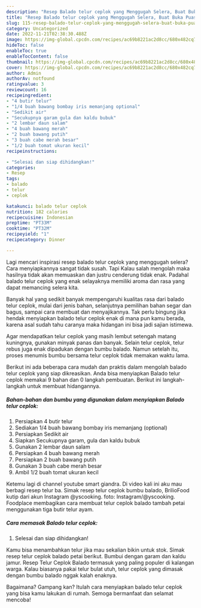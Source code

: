 ```yaml
---
description: "Resep Balado telur ceplok yang Menggugah Selera, Buat Buka Puasa Lezat Sekali"
title: "Resep Balado telur ceplok yang Menggugah Selera, Buat Buka Puasa Lezat Sekali"
slug: 115-resep-balado-telur-ceplok-yang-menggugah-selera-buat-buka-puasa-lezat-sekali
category: Uncategorized
date: 2022-11-21T02:38:30.488Z
image: https://img-global.cpcdn.com/recipes/ac69b8221ac2d8cc/680x482cq70/balado-telur-ceplok-foto-resep-utama.jpg
hideToc: false
enableToc: true
enableTocContent: false
thumbnail: https://img-global.cpcdn.com/recipes/ac69b8221ac2d8cc/680x482cq70/balado-telur-ceplok-foto-resep-utama.jpg
cover: https://img-global.cpcdn.com/recipes/ac69b8221ac2d8cc/680x482cq70/balado-telur-ceplok-foto-resep-utama.jpg
author: Admin
authorAv: notfound
ratingvalue: 3
reviewcount: 16
recipeingredient:
- "4 butir telur"
- "1/4 buah bawang bombay iris memanjang optional"
- "Sedikit air"
- "Secukupnya garam gula dan kaldu bubuk"
- "2 lembar daun salam"
- "4 buah bawang merah"
- "2 buah bawang putih"
- "3 buah cabe merah besar"
- "1/2 buah tomat ukuran kecil"
recipeinstructions:

- "Selesai dan siap dihidangkan!"
categories:
- Resep
tags:
- balado
- telur
- ceplok

katakunci: balado telur ceplok 
nutrition: 182 calories
recipecuisine: Indonesian
preptime: "PT33M"
cooktime: "PT32M"
recipeyield: "1"
recipecategory: Dinner

---
```



Lagi mencari inspirasi resep balado telur ceplok yang menggugah selera? Cara menyiapkannya sangat tidak susah. Tapi Kalau salah mengolah maka hasilnya tidak akan memuaskan dan justru cenderung tidak enak. Padahal balado telur ceplok yang enak selayaknya memiliki aroma dan rasa yang dapat memancing selera kita.


Banyak hal yang sedikit banyak mempengaruhi kualitas rasa dari balado telur ceplok, mulai dari jenis bahan, selanjutnya pemilihan bahan segar dan bagus, sampai cara membuat dan menyajikannya. Tak perlu bingung jika hendak menyiapkan balado telur ceplok enak di mana pun kamu berada, karena asal sudah tahu caranya maka hidangan ini bisa jadi sajian istimewa.

Agar mendapatkan telur ceplok yang masih lembut setengah matang kuningnya, gunakan minyak panas dan banyak. Selain telur ceplok, telur rebus juga enak dipadukan dengan bumbu balado. Namun setelah itu, proses menumis bumbu bersama telur ceplok tidak memakan waktu lama.


Berikut ini ada beberapa cara mudah dan praktis dalam mengolah balado telur ceplok yang siap dikreasikan. Anda bisa menyiapkan Balado telur ceplok memakai 9 bahan dan 0 langkah pembuatan. Berikut ini langkah-langkah untuk membuat hidangannya.

<!--inarticleads1-->

##### Bahan-bahan dan bumbu yang digunakan dalam menyiapkan Balado telur ceplok:

1. Persiapkan 4 butir telur
1. Sediakan 1/4 buah bawang bombay iris memanjang (optional)
1. Persiapkan Sedikit air
1. Siapkan Secukupnya garam, gula dan kaldu bubuk
1. Gunakan 2 lembar daun salam
1. Persiapkan 4 buah bawang merah
1. Persiapkan 2 buah bawang putih
1. Gunakan 3 buah cabe merah besar
1. Ambil 1/2 buah tomat ukuran kecil


Ketemu lagi di channel youtube smart giandra. Di video kali ini aku mau berbagi resep telur ba. Simak resep telur ceplok bumbu balado, BrilioFood kutip dari akun Instagram @yscooking. foto: Instagram/@yscooking. Foodplace membagikan cara membuat telur ceplok balado tambah petai menggunakan tiga butir telur ayam. 

<!--inarticleads2-->

##### Cara memasak Balado telur ceplok:


1. Selesai dan siap dihidangkan!

Kamu bisa menambahkan telur jika mau sekalian bikin untuk stok. Simak resep telur ceplok balado petai berikut. Bumbui dengan garam dan kaldu jamur. Resep Telur Ceplok Balado termasuk yang paling populer di kalangan warga. Kalau biasanya pakai telur bulat utuh, telur ceplok yang dimasak dengan bumbu balado nggak kalah enaknya. 

Bagaimana? Gampang kan? Itulah cara menyiapkan balado telur ceplok yang bisa kamu lakukan di rumah. Semoga bermanfaat dan selamat mencoba!
